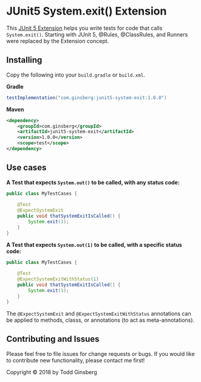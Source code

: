 # JUnit5 System.exit() Extension

This [JUnit 5 Extension](https://junit.org/junit5/docs/current/user-guide/#extensions) helps you write tests for code 
that calls `System.exit()`. Starting with JUnit 5, @Rules, @ClassRules, and Runners were replaced by the Extension concept.

## Installing

Copy the following into your `build.gradle` or `build.xml`.

**Gradle**

```groovy
testImplementation("com.ginsberg:junit5-system-exit:1.0.0")
```

**Maven**

```xml
<dependency>
    <groupId>com.ginsberg</groupId>
    <artifactId>junit5-system-exit</artifactId>
    <version>1.0.0</version>
    <scope>test</scope>
</dependency>
```


## Use cases

**A Test that expects `System.out()` to be called, with any status code:**

```java
public class MyTestCases { 
    
    @Test
    @ExpectSystemExit
    public void thatSystemExitIsCalled() {
        System.exit(1);
    }
}
```

**A Test that expects `System.out(1)` to be called, with a specific status code:**

```java
public class MyTestCases {
    
    @Test
    @ExpectSystemExitWithStatus(1)
    public void thatSystemExitIsCalled() {
        System.exit(1);
    }
}
```

The `@ExpectSystemExit` and `@ExpectSystemExitWithStatus` annotations can be applied to methods, classs, or annotations (to act as meta-annotations).

## Contributing and Issues

Please feel free to file issues for change requests or bugs. If you would like to contribute new functionality, please contact me first!

Copyright &copy; 2018 by Todd Ginsberg